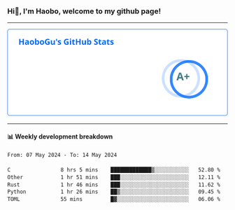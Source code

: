 <!--<h2 align="center"> Hi👋, I'm Haobo, welcome to my github page! </h2>-->
### Hi👋, I'm Haobo, welcome to my github page!
-------

<img href="https://github.com/HaoboGu" src="assets/stats.svg" alt="github stats" /> 

-------

#### 📊 **Weekly development breakdown**
<!--START_SECTION:waka-->

```txt
From: 07 May 2024 - To: 14 May 2024

C                8 hrs 5 mins    █████████████▒░░░░░░░░░░░   52.80 %
Other            1 hr 51 mins    ███░░░░░░░░░░░░░░░░░░░░░░   12.11 %
Rust             1 hr 46 mins    ███░░░░░░░░░░░░░░░░░░░░░░   11.62 %
Python           1 hr 26 mins    ██▒░░░░░░░░░░░░░░░░░░░░░░   09.45 %
TOML             55 mins         █▓░░░░░░░░░░░░░░░░░░░░░░░   06.06 %
```

<!--END_SECTION:waka-->
<!--
backup url: https://github-readme-status-dusky-ten.vercel.app/api?username=HaoboGu&count_private=true&show_icons=true&theme=transparent&border_color=2f80ed
-->
<!--
**HaoboGu/HaoboGu** is a ✨ _special_ ✨ repository because its `README.md` (this file) appears on your GitHub profile.

Here are some ideas to get you started:

- 🔭 I’m currently working on AI-assisted programming tools
- 🌱 I’m currently learning ...
- 👯 I’m looking to collaborate on ...
- 🤔 I’m looking for help with ...
- 💬 Ask me about ...
- 📫 How to reach me: ...
- 😄 Pronouns: ...
- ⚡ Fun fact: ...
-->
